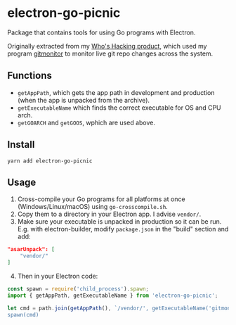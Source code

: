 electron-go-picnic
==================

Package that contains tools for using Go programs with Electron.

Originally extracted from my [Who's Hacking product](https://liamz.co/blog/building-spotifys-whos-listening-for-hackers/), which used my program [gitmonitor](https://github.com/liamzebedee/gitmonitor) to monitor live git repo changes across the system.

## Functions

 - `getAppPath`, which gets the app path in development and production (when the app is unpacked from the archive).
 - `getExecutableName` which finds the correct executable for OS and CPU arch.
 - `getGOARCH` and `getGOOS`, wphich are used above.

## Install
`yarn add electron-go-picnic`

## Usage

 1. Cross-compile your Go programs for all platforms at once (Windows/Linux/macOS) using `go-crosscompile.sh`. 
 2. Copy them to a directory in your Electron app. I advise `vendor/`.
 3. Make sure your executable is unpacked in production so it can be run. E.g. with electron-builder, modify `package.json` in the "build" section and add:
```json
"asarUnpack": [
    "vendor/"
]
```

 4. Then in your Electron code:

```javascript
const spawn = require('child_process').spawn;
import { getAppPath, getExecutableName } from 'electron-go-picnic';

let cmd = path.join(getAppPath(), `/vendor/', getExecutableName('gitmon'));
spawn(cmd)
```
